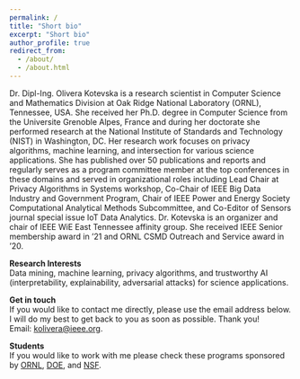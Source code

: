 ```yaml
---
permalink: /
title: "Short bio"
excerpt: "Short bio"
author_profile: true
redirect_from: 
  - /about/
  - /about.html
---
```


Dr. Dipl-Ing. Olivera Kotevska is a research scientist in Computer Science and Mathematics Division at Oak Ridge National Laboratory (ORNL), Tennessee, USA. She received her Ph.D. degree in Computer Science from the Universite Grenoble Alpes, France and during her doctorate she performed research at the National Institute of Standards and Technology (NIST) in Washington, DC. Her research work focuses on privacy algorithms, machine learning, and intersection for various science applications. She has published over 50 publications and reports and regularly serves as a program committee member at the top conferences in these domains and served in organizational roles including Lead Chair at Privacy Algorithms in Systems workshop, Co-Chair of IEEE Big Data Industry and Government Program, Chair of IEEE Power and Energy Society Computational Analytical Methods Subcommittee, and Co-Editor of Sensors journal special issue IoT Data Analytics. Dr. Kotevska is an organizer and chair of IEEE WiE East Tennessee affinity group. She received IEEE Senior membership award in ’21 and ORNL CSMD Outreach and Service award in ’20.

<b> Research Interests </b> <br>
Data mining, machine learning, privacy algorithms, and trustworthy AI (interpretability, explainability, adversarial attacks) for science applications.

<b> Get in touch </b> <br>
If you would like to contact me directly, please use the email address below. I will do my best to get back to you as soon as possible. Thank you! <br>
Email: kolivera@ieee.org.

<b> Students </b> <br>
If you would like to work with me please check these programs sponsored by <a href="https://education.ornl.gov/pathways/"> ORNL</a>,  <a href="https://science.osti.gov/wdts/suli">DOE</a>, and <a href="https://orise.orau.gov/nsf-msgi/">NSF</a>.




